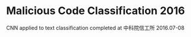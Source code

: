 # Malicious Code Classification 2016
CNN applied to text classification
completed at 中科院信工所 2016.07-08
